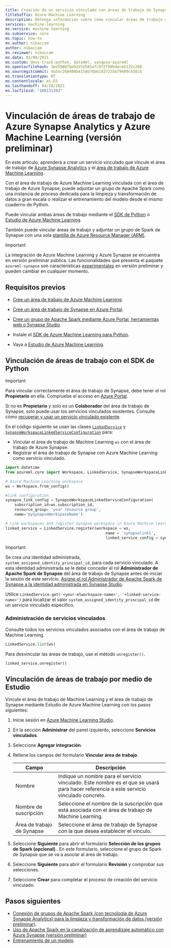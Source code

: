 ```yaml
---
title: Creación de un servicio vinculado con áreas de trabajo de Synapse y Azure Machine Learning (versión preliminar)
titleSuffix: Azure Machine Learning
description: Obtenga información sobre cómo vincular áreas de trabajo de Azure Synapse y Azure Machine Learning para una experiencia unificada de limpieza y transformación de datos.
services: machine-learning
ms.service: machine-learning
ms.subservice: core
ms.topic: how-to
ms.author: nibaccam
author: nibaccam
ms.reviewer: nibaccam
ms.date: 03/08/2021
ms.custom: devx-track-python, data4ml, synapse-azureml
ms.openlocfilehash: 3ee5986fbe92d7e585a7c9f2f50bdeceb132c268
ms.sourcegitcommit: 4a54c268400b4158b78bb1d37235b79409cb5816
ms.translationtype: HT
ms.contentlocale: es-ES
ms.lasthandoff: 04/28/2021
ms.locfileid: "108131393"
---
```

# <a name="link-azure-synapse-analytics-and-azure-machine-learning-workspaces-preview"></a>Vinculación de áreas de trabajo de Azure Synapse Analytics y Azure Machine Learning (versión preliminar)

En este artículo, aprenderá a crear un servicio vinculado que vincule el área de trabajo de [Azure Synapse Analytics](../synapse-analytics/overview-what-is.md) y el [área de trabajo de Azure Machine Learning](concept-workspace.md).

Con el área de trabajo de Azure Machine Learning vinculada con el área de trabajo de Azure Synapse, puede adjuntar un grupo de Apache Spark como una instancia de proceso dedicada para la limpieza y transformación de datos a gran escala o realizar el entrenamiento del modelo desde el mismo cuaderno de Python.

Puede vincular ambas áreas de trabajo mediante el [SDK de Python](#link-sdk) o [Estudio de Azure Machine Learning](#link-studio).

También puede vincular áreas de trabajo y adjuntar un grupo de Spark de Synapse con una sola [plantilla de Azure Resource Manager (ARM)](https://github.com/Azure/azure-quickstart-templates/blob/master/101-machine-learning-linkedservice-create/azuredeploy.json).

>[!IMPORTANT]
> La integración de Azure Machine Learning y Azure Synapse se encuentra en versión preliminar pública. Las funcionalidades que presenta el paquete `azureml-synapse` son características [experimentales](/python/api/overview/azure/ml/#stable-vs-experimental) en versión preliminar y pueden cambiar en cualquier momento.

## <a name="prerequisites"></a>Requisitos previos

* [Cree un área de trabajo de Azure Machine Learning](how-to-manage-workspace.md?tabs=python).

* [Cree un área de trabajo de Synapse en Azure Portal](../synapse-analytics/quickstart-create-workspace.md).

* [Cree un grupo de Apache Spark mediante Azure Portal, herramientas web o Synapse Studio](../synapse-analytics/quickstart-create-apache-spark-pool-studio.md).

* Instale el [SDK de Azure Machine Learning para Python](/python/api/overview/azure/ml/intro).

* Vaya a [Estudio de Azure Machine Learning](https://ml.azure.com/).

<a name="link-sdk"></a>
## <a name="link-workspaces-with-the-python-sdk"></a>Vinculación de áreas de trabajo con el SDK de Python

> [!IMPORTANT]
> Para vincular correctamente el área de trabajo de Synapse, debe tener el rol **Propietario** en ella. Compruebe el acceso en [Azure Portal](https://ms.portal.azure.com/).
>
> Si no es **Propietario** y solo es un **Colaborador** del área de trabajo de Synapse, solo puede usar los servicios vinculados existentes. Consulte cómo [recuperar y usar un servicio vinculado existente](how-to-data-prep-synapse-spark-pool.md#get-an-existing-linked-service).

En el código siguiente se usan las clases [`LinkedService`](/python/api/azureml-core/azureml.core.linked_service.linkedservice) y [`SynapseWorkspaceLinkedServiceConfiguration`](/python/api/azureml-core/azureml.core.linked_service.synapseworkspacelinkedserviceconfiguration) para:

* Vincular el área de trabajo de Machine Learning `ws` con el área de trabajo de Azure Synapse.
* Registrar el área de trabajo de Synapse con Azure Machine Learning como servicio vinculado.

``` python
import datetime  
from azureml.core import Workspace, LinkedService, SynapseWorkspaceLinkedServiceConfiguration

# Azure Machine Learning workspace
ws = Workspace.from_config()

#link configuration 
synapse_link_config = SynapseWorkspaceLinkedServiceConfiguration(
    subscription_id=ws.subscription_id,
    resource_group= 'your resource group',
    name='mySynapseWorkspaceName')

# Link workspaces and register Synapse workspace in Azure Machine Learning
linked_service = LinkedService.register(workspace = ws,              
                                            name = 'synapselink1',    
                                            linked_service_config = synapse_link_config)
```

> [!IMPORTANT] 
> Se crea una identidad administrada, `system_assigned_identity_principal_id`, para cada servicio vinculado. A esta identidad administrada se le debe conceder el rol **Administrador de Apache Spark de Synapse** del área de trabajo de Synapse antes de iniciar la sesión de este servicio. [Asigne el rol Administrador de Apache Spark de Synapse a la identidad administrada en Synapse Studio](../synapse-analytics/security/how-to-manage-synapse-rbac-role-assignments.md).
>
> Utilice `LinkedService.get('<your-mlworkspace-name>', '<linked-service-name>')` para localizar el valor `system_assigned_identity_principal_id` de un servicio vinculado específico.

### <a name="manage-linked-services"></a>Administración de servicios vinculados

Consulte todos los servicios vinculados asociados con el área de trabajo de Machine Learning.

```python
LinkedService.list(ws)
```

Para desvincular las áreas de trabajo, use el método `unregister()`.

``` python
linked_service.unregister()
```

<a name="link-studio"></a>
## <a name="link-workspaces-via-studio"></a>Vinculación de áreas de trabajo por medio de Estudio

Vincule el área de trabajo de Machine Learning y el área de trabajo de Synapse mediante Estudio de Azure Machine Learning con los pasos siguientes: 

1. Inicie sesión en [Azure Machine Learning Studio](https://ml.azure.com/).
1. En la sección **Administrar** del panel izquierdo, seleccione **Servicios vinculados**.
1. Seleccione **Agregar integración**.
1. Rellene los campos del formulario **Vincular área de trabajo**.

    |Campo| Descripción    
    |---|---
    |Nombre| Indique un nombre para el servicio vinculado. Este nombre es el que se usará para hacer referencia a este servicio vinculado concreto.
    |Nombre de suscripción | Seleccione el nombre de la suscripción que está asociada con el área de trabajo de Machine Learning. 
    |Área de trabajo de Synapse | Seleccione el área de trabajo de Synapse con la que desea establecer el vínculo.
    
1. Seleccione **Siguiente** para abrir el formulario **Selección de los grupos de Spark (opcional)** . En este formulario, seleccione el grupo de Spark de Synapse que se va a asociar al área de trabajo.

1. Seleccione **Siguiente** para abrir el formulario **Revisión** y comprobar sus selecciones.
1. Seleccione **Crear** para completar el proceso de creación del servicio vinculado.

## <a name="next-steps"></a>Pasos siguientes

* [Conexión de grupos de Apache Spark (con tecnología de Azure Synapse Analytics) para la limpieza y transformación de datos (versión preliminar)](how-to-data-prep-synapse-spark-pool.md).
* [Uso de Apache Spark en la canalización de aprendizaje automático con Azure Synapse (versión preliminar)](how-to-use-synapsesparkstep.md)
* [Entrenamiento de un modelo](how-to-set-up-training-targets.md).